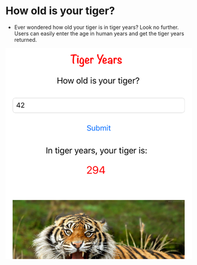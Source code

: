 # How old is your tiger?

* Ever wondered how old your tiger is in tiger years? Look no further. Users can easily enter the age in human years and get the tiger years returned.

![alt text](https://github.com/vildevev/How-old-is-your-tiger/blob/master/Screen%20Shot%202017-07-11%20at%2017.21.08.png
 "Screenshot")

